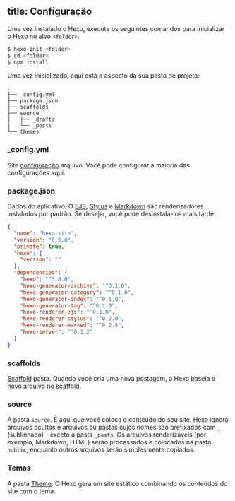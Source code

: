 title: Configuração
---
Uma vez instalado o Hexo, execute os seguintes comandos para inicializar o Hexo no alvo `<folder>`.

``` bash
$ hexo init <folder>
$ cd <folder>
$ npm install
```

Uma vez inicializado, aqui está o aspecto da sua pasta de projeto:

``` plain
.
├── _config.yml
├── package.json
├── scaffolds
├── source
|   ├── _drafts
|   └── _posts
└── themes
```

### _config.yml

Site [configuração](configuration.html) arquivo. Você pode configurar a maioria das configurações aqui.

### package.json

Dados do aplicativo. O [EJS](http://embeddedjs.com/), [Stylus](http://learnboost.github.io/stylus/) e [Markdown](http://daringfireball.net/projects/markdown/) são renderizadores instalados por padrão. Se desejar, você pode desinstalá-los mais tarde.

``` json package.json
{
  "name": "hexo-site",
  "version": "0.0.0",
  "private": true,
  "hexo": {
    "version": ""
  },
  "dependencies": {
    "hexo": "^3.0.0",
    "hexo-generator-archive": "^0.1.0",
    "hexo-generator-category": "^0.1.0",
    "hexo-generator-index": "^0.1.0",
    "hexo-generator-tag": "^0.1.0",
    "hexo-renderer-ejs": "^0.1.0",
    "hexo-renderer-stylus": "^0.2.0",
    "hexo-renderer-marked": "^0.2.4",
    "hexo-server": "^0.1.2"
  }
}
```

### scaffolds

[Scaffold](writing.html#Scaffolds) pasta. Quando você cria uma nova postagem, a Hexo baseia o novo arquivo no scaffold.

### source

A pasta `source`. É aqui que você coloca o conteúdo do seu site. Hexo ignora arquivos ocultos e arquivos ou pastas cujos nomes são prefixados com `_` (sublinhado) - exceto a pasta `_posts`. Os arquivos renderizáveis (por exemplo, Markdown, HTML) serão processados e colocados na pasta `public`, enquanto outros arquivos serão simplesmente copiados.


### Temas

A pasta [Theme](themes.html). O Hexo gera um site estático combinando os conteúdos do site com o tema.
